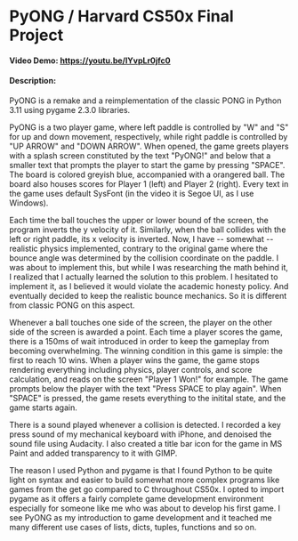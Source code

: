# PyONG / Harvard CS50x Final Project
#### Video Demo:  <https://youtu.be/lYvpLr0jfc0>
#### Description:
PyONG is a remake and a reimplementation of the classic PONG in Python 3.11 using pygame 2.3.0 libraries.

PyONG is a two player game, where left paddle is controlled by "W" and "S" for up and down movement, respectively, while right paddle is controlled by "UP ARROW" and "DOWN ARROW". When opened, the game greets players with a splash screen constituted by the text "PyONG!" and below that a smaller text that prompts the player to start the game by pressing "SPACE". The board is colored greyish blue, accompanied with a orangered ball. The board also houses scores for Player 1 (left) and Player 2 (right). Every text in the game uses default SysFont (in the video it is Segoe UI, as I use Windows).

Each time the ball touches the upper or lower bound of the screen, the program inverts the y velocity of it. Similarly, when the ball collides with the left or right paddle, its x velocity is inverted. Now, I have -- somewhat -- realistic physics implemented, contrary to the original game where the bounce angle was determined by the collision coordinate on the paddle. I was about to implement this, but while I was researching the math behind it, I realized that I actually learned the solution to this problem. I hesitated to implement it, as I believed it would violate the academic honesty policy. And eventually decided to keep the realistic bounce mechanics. So it is different from classic PONG on this aspect.

Whenever a ball touches one side of the screen, the player on the other side of the screen is awarded a point. Each time a player scores the game, there is a 150ms of wait introduced in order to keep the gameplay from becoming overwhelming. The winning condition in this game is simple: the first to reach 10 wins. When a player wins the game, the game stops rendering everything including physics, player controls, and score calculation, and reads on the screen "Player 1 Won!" for example. The game prompts below the player with the text "Press SPACE to play again". When "SPACE" is pressed, the game resets everything to the initital state, and the game starts again.

There is a sound played whenever a collision is detected. I recorded a key press sound of my mechanical keyboard with iPhone, and denoised the sound file using Audacity. I also created a title bar icon for the game in MS Paint and added transparency to it with GIMP.

The reason I used Python and pygame is that I found Python to be quite light on syntax and easier to build somewhat more complex programs like games from the get go compared to C throughout CS50x. I opted to import pygame as it offers a fairly complete game development environment especially for someone like me who was about to develop his first game. I see PyONG as my introduction to game development and it teached me many different use cases of lists, dicts, tuples, functions and so on.